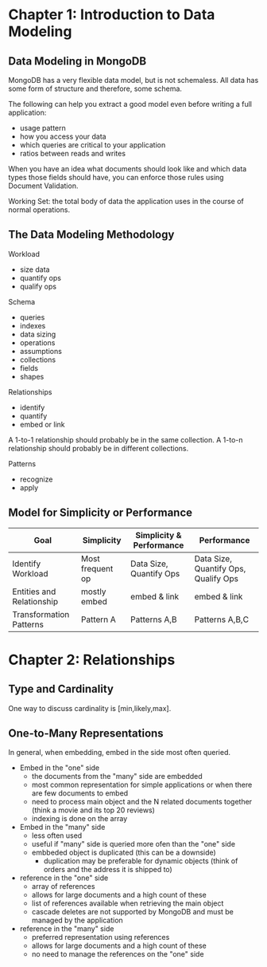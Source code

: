 # Chapter 1: Introduction to Data Modeling
## Data Modeling in MongoDB
MongoDB has a very flexible data model, but is not schemaless.
All data has some form of structure and therefore, some schema.

The following can help you extract a good model even before writing a full application:
- usage pattern
- how you access your data
- which queries are critical to your application
- ratios between reads and writes

When you have an idea what documents should look like and which data types those fields should have, you can enforce those rules using Document Validation.

Working Set: the total body of data the application uses in the course of normal operations.

## The Data Modeling Methodology
Workload
- size data
- quantify ops
- qualify ops

Schema
- queries
- indexes
- data sizing
- operations
- assumptions
- collections
- fields
- shapes

Relationships
- identify
- quantify
- embed or link

A 1-to-1 relationship should probably be in the same collection.
A 1-to-n relationship should probably be in different collections.

Patterns
- recognize
- apply

## Model for Simplicity or Performance
| Goal | Simplicity | Simplicity & Performance | Performance |
| --- | --- | --- | --- |
| Identify Workload | Most frequent op | Data Size, Quantify Ops | Data Size, Quantify Ops, Qualify Ops |
| Entities and Relationship | mostly embed | embed & link | embed & link |
| Transformation Patterns | Pattern A | Patterns A,B | Patterns A,B,C |

# Chapter 2: Relationships
## Type and Cardinality
One way to discuss cardinality is [min,likely,max].

## One-to-Many Representations
In general, when embedding, embed in the side most often queried.

- Embed in the "one" side
  - the documents from the "many" side are embedded
  - most common representation for simple applications or when there are few documents to embed
  - need to process main object and the N related documents together (think a movie and its top 20 reviews)
  - indexing is done on the array
- Embed in the "many" side
  - less often used
  - useful if "many" side is queried more ofen than the "one" side
  - embbeded object is duplicated (this can be a downside)
    - duplication may be preferable for dynamic objects (think of orders and the address it is shipped to)
- reference in the "one" side
  - array of references
  - allows for large documents and a high count of these
  - list of references available when retrieving the main object
  - cascade deletes are not supported by MongoDB and must be managed by the application
- reference in the "many" side
  - preferred representation using references
  - allows for large documents and a high count of these
  - no need to manage the references on the "one" side